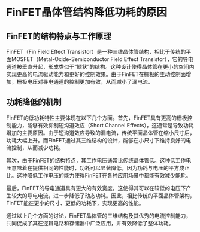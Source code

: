 # FinFET晶体管结构降低功耗的原因

## FinFET的结构特点与工作原理

FinFET（Fin Field Effect Transistor）是一种三维晶体管结构，相比于传统的平面MOSFET（Metal-Oxide-Semiconductor Field Effect Transistor），它的导电通道被垂直升起，形成类似于“鳍状”的结构。这种设计使得晶体管在更小的空间内实现更高的电流驱动能力和更好的控制效果。由于FinFET在栅极的主动控制面增加，栅极电压对导电通道的控制更加有效，从而减小了漏电流。

## 功耗降低的机制

FinFET的低功耗特性主要体现在以下几个方面。首先，FinFET具有更高的栅极控制能力，能够有效抑制短沟道效应（Short Channel Effects），这通常是导致功耗增加的主要原因。由于短沟道效应导致的漏电流，传统平面晶体管在缩小尺寸后，功耗大幅上升。而FinFET通过其三维结构的设计，能够在小尺寸下维持良好的电流控制，从而减少功耗。

其次，由于FinFET的结构特点，其工作电压通常比传统晶体管低。这种低工作电压意味着在提供相同的性能时，功耗可以显著降低，因为功耗与电压的平方成正比。这种降低工作电压的能力使得FinFET在各种应用场景中都能有效减少能耗。

最后，FinFET的导电通道具有更大的有效宽度，这使得其可以在较低的电压下产生较大的导电电流，进一步降低了动态功耗。因此，相比传统的平面晶体管架构，FinFET能在更小的尺寸、更低的功耗下，实现更高的性能。

通过以上几个方面的讨论，FinFET晶体管的三维结构及其优秀的电流控制能力，共同促成了其在逻辑电路和存储器中广泛应用，并有效降低了整体功耗。